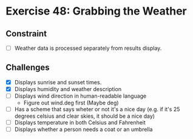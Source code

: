 # Exercise 48: Grabbing the Weather

## Constraint

- [ ] Weather data is processed separately from results display.

## Challenges

- [x] Displays sunrise and sunset times.
- [x] Displays humidity and weather description
- [ ] Displays wind direction in human-readable language
  - Figure out wind.deg first (Maybe deg)
- [ ] Has a scheme that says wheter or not it's a nice day (e.g. if it's 25 degrees celsius and clear skies, it should be a nice day)
- [ ] Displays temperature in both Celsius and Fahrenheit
- [ ] Displays whether a person needs a coat or an umbrella
